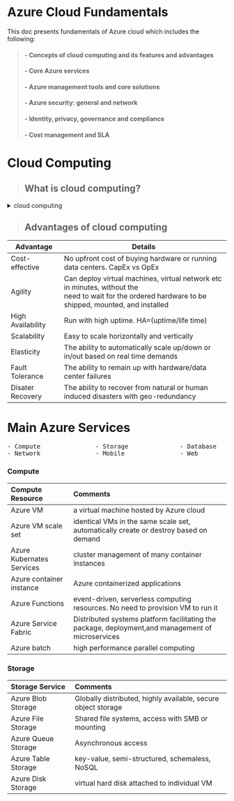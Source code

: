 # Azure Cloud Fundamentals

This doc presents fundamentals of Azure cloud which includes the following:


> ####   - Concepts of cloud computing and its features and advantages
> ####   - Core Azure services
> ####   - Azure management tools and core solutions
> ####   - Azure security: general and network
> ####   - Identity, privacy, governance and compliance
> ####   - Cost management and SLA





# Cloud Computing

> ## What is cloud computing?

<details><summary> cloud computing </summary><p>
<pre>
- Using the Internet to deliver from remote computing services: computing; networking; 
  storage; analytics; and intelligence etc.
- Virtual rather than physical
- pay as you go
- rental rather ownership
</pre>
</p></details>

> ## Advantages of cloud computing


| Advantage  | Details |
|---|---|
|Cost-effective | No upfront cost of buying hardware or running data centers. CapEx vs OpEx |
|Agility | Can deploy virtual machines, virtual network etc in minutes, without the <br>need to wait for the ordered hardware to be shipped, mounted, and installed |
|High Availability | Run with high uptime. HA=(uptime/life time)|
|Scalability | Easy to scale horizontally and vertically |
|Elasticity | The ability to automatically scale up/down or in/out based on real time demands |
|Fault Tolerance | The ability to remain up with hardware/data center failures|
|Disater Recovery | The ability to recover from natural or human induced disasters with geo-redundancy|

# Main Azure Services

<pre>
- Compute               - Storage              - Database          - Big Data     - AI
- Network               - Mobile               - Web               - IoT          - DevOps
</pre>


### Compute
 
 | Compute Resource | Comments |
 | :--- |:---|
 | Azure VM | a virtual machine hosted by Azure cloud |
 | Azure VM scale set | identical VMs in the same scale set, automatically create or destroy based on demand |
 | Azure Kubernates Services | cluster management of many container instances |
 | Azure container instance | Azure containerized applications|
 | Azure Functions | event-driven, serverless computing resources. No need to provision VM to run it |
 | Azure Service Fabric | Distributed systems platform facilitating the package, deployment,and management of microservices |
 | Azure batch | high performance parallel computing |



### Storage
 | Storage Service | Comments |
 |:---|:---|
 |Azure Blob Storage| Globally distributed, highly available, secure object storage |
 |Azure File Storage | Shared file systems, access with SMB or mounting |
 |Azure Queue Storage | Asynchronous access |
 |Azure Table Storage | key-value, semi-structured, schemaless, NoSQL |
 |Azure Disk Storage | virtual hard disk attached to individual VM |

